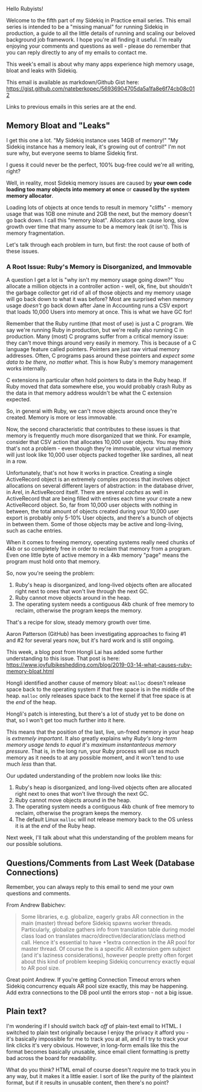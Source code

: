 
Hello Rubyists!

Welcome to the fifth part of my Sidekiq in Practice email series. This email series is intended to be a "missing manual" for running Sidekiq in production, a guide to all the little details of running and scaling our beloved background job framework. I hope you're all finding it useful. I'm really enjoying your comments and questions as well - please do remember that you can reply directly to any of my emails to contact me.

This week's email is about why many apps experience high memory usage, bloat and leaks with Sidekiq.

This email is available as markdown/Github Gist here: https://gist.github.com/nateberkopec/56936904705da5a1fa8e6f74cb08c012

Links to previous emails in this series are at the end.

## Memory Bloat and "Leaks"

I get this one a lot. "My Sidekiq instance uses 14GB of memory!" "My Sidekiq instance has a memory leak, it's growing out of control!" I'm not sure why, but everyone seems to blame Sidekiq first.

I guess it could never be the perfect, 100% bug-free could we're all writing, right?

Well, in reality, most Sidekiq memory issues are caused by **your own code loading too many objects into memory at once** or **caused by the system memory allocator**.

Loading lots of objects at once tends to result in memory "cliffs" - memory usage that was 1GB one minute and 2GB the next, but the memory doesn't go back down. I call this "memory bloat". Allocators can cause long, slow growth over time that many assume to be a memory leak (it isn't). This is memory fragmentation.

Let's talk through each problem in turn, but first: the root cause of both of these issues.

### A Root Issue: Ruby's Memory is Disorganized, and Immovable

A question I get a lot is "why isn't my memory usage going *down*?" You allocate a million objects in a controller action - well, ok, fine, but shouldn't the garbage collector get rid of all of those objects and my memory usage will go back down to what it was before? Most are surprised when memory usage *doesn't* go back down after Jane in Accounting runs a CSV export that loads 10,000 Users into memory at once. This is what we have GC for!

Remember that the Ruby runtime (that most of use) is just a C program. We say we're running Ruby in production, but we're really also running C in production. Many (most) C programs suffer from a critical memory issue: they can't move things around very easily in memory. This is because of a C language feature called pointers. Pointers are just raw virtual memory addresses. Often, C programs pass around these pointers and *expect some data to be there, no matter what*. This is how Ruby's memory management works internally.

C extensions in particular often hold pointers to data in the Ruby heap. If Ruby moved that data somewhere else, you would probably crash Ruby as the data in that memory address wouldn't be what the C extension expected.

So, in general with Ruby, we can't move objects around once they're created. Memory is more or less immovable.

Now, the second characteristic that contributes to these issues is that memory is frequently much more disorganized that we think. For example, consider that CSV action that allocates 10,000 user objects. You may think that's not a problem - even though they're immovable, your virtual memory will just look like 10,000 user objects packed together like sardines, all neat in a row.

Unfortunately, that's not how it works in practice. Creating a single ActiveRecord object is an extremely complex process that involves object allocations on several different layers of abstraction: in the database driver, in Arel, in ActiveRecord itself. There are several *caches* as well in ActiveRecord that are being filled with entires each time your create a new ActiveRecord object. So, far from 10,000 user objects with nothing in between, the total amount of objects created during your 10,000 user export is probably only 5-10% User objects, and there's a bunch of objects in between them. Some of those objects may be active and long-living, such as cache entries.

When it comes to freeing memory, operating systems really need chunks of 4kb or so completely free in order to reclaim that memory from a program. Even one little byte of active memory in a 4kb memory "page" means the program must hold onto that memory.

So, now you're seeing the problem:

1. Ruby's heap is disorganized, and long-lived objects often are allocated right next to ones that won't live through the next GC.
2. Ruby cannot move objects around in the heap.
3. The operating system needs a contiguous 4kb chunk of free memory to reclaim, otherwise the program keeps the memory.

That's a recipe for slow, steady memory growth over time.

Aaron Patterson (GitHub) has been investigating approaches to fixing #1 and #2 for several years now, but it's hard work and is still ongoing.

This week, a blog post from Hongli Lai has added some further understanding to this issue. That post is here: https://www.joyfulbikeshedding.com/blog/2019-03-14-what-causes-ruby-memory-bloat.html

Hongli identified another cause of memory bloat: `malloc` doesn't release space back to the operating system if that free space is in the middle of the heap. `malloc` only releases space back to the kernel if that free space is at the *end* of the heap.

Hongli's patch is interesting, but there's a lot of study yet to be done on that, so I won't get too much further into it here.

This means that the position of the last, live, un-freed memory in your heap is *extremely important*. It also greatly explains why *Ruby's long-term memory usage tends to equal it's maximum instantanteous memory pressure*. That is, in the long run, your Ruby process will use as much memory as it needs to at any possible moment, and it won't tend to use much *less* than that.

Our updated understanding of the problem now looks like this:

1. Ruby's heap is disorganized, and long-lived objects often are allocated right next to ones that won't live through the next GC.
2. Ruby cannot move objects around in the heap.
3. The operating system needs a contiguous 4kb chunk of free memory to reclaim, otherwise the program keeps the memory.
4. The default Linux `malloc` will not release memory back to the OS unless it is at the *end* of the Ruby heap.

Next week, I'll talk about what this understanding of the problem means for our possible solutions.

## Questions/Comments from Last Week (Database Connections)

Remember, you can always reply to this email to send me your own questions and comments.

From Andrew Babichev:

> Some libraries, e.g. globalize, eagerly grabs AR connection in the main (master) thread before Sidekiq spawns worker threads. Particularly, globalize gathers info from translation table during model class load on translates macro/directive/declaration/class method call. Hence it's essential to have +1extra connection in the AR pool for master thread. Of course the is a specific AR extension gem subject (and it's laziness considerations), however people pretty often forget about this kind of problem keeping Sidekiq concurrency exactly equal to AR pool size.

Great point Andrew. If you're getting Connection Timeout errors when Sidekiq concurrency equals AR pool size exactly, this may be happening. Add extra connections to the DB pool until the errors stop - not a big issue.

## Plain text?

I'm wondering if I should switch back *off* of plain-text email to HTML. I switched to plain text originally because I enjoy the privacy it afford you - it's basically impossible for me to track you at all, and if I try to track your link clicks it's very obvious. However, in long-form emails like this the format becomes basically unusable, since email client formatting is pretty bad across the board for readability.

What do you think? HTML email of course doesn't *require* me to track you in any way, but it makes it a little easier. I sort of like the purity of the plaintext format, but if it results in unusable content, then there's no point? 
